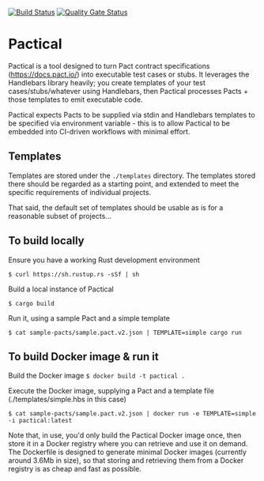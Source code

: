 [![Build Status](https://dev.azure.com/monch1962/monch1962/_apis/build/status/monch1962.pactical?branchName=master)](https://dev.azure.com/monch1962/monch1962/_build/latest?definitionId=8&branchName=master)
[![Quality Gate Status](https://sonarcloud.io/api/project_badges/measure?project=monch1962_pactical&metric=alert_status)](https://sonarcloud.io/dashboard?id=monch1962_pactical)

# Pactical

Pactical is a tool designed to turn Pact contract specifications (https://docs.pact.io/) into executable test cases or stubs. It leverages the Handlebars library heavily; you create templates of your test cases/stubs/whatever using Handlebars, then Pactical processes Pacts + those templates to emit executable code.

Pactical expects Pacts to be supplied via stdin and Handlebars templates to be specified via environment variable - this is to allow Pactical to be embedded into CI-driven workflows with minimal effort.

## Templates

Templates are stored under the `./templates` directory. The templates stored there should be regarded as a starting point, and extended to meet the specific requirements of individual projects.

That said, the default set of templates should be usable as is for a reasonable subset of projects...

## To build locally

Ensure you have a working Rust development environment

`$ curl https://sh.rustup.rs -sSf | sh`

Build a local instance of Pactical

`$ cargo build`

Run it, using a sample Pact and a simple template

`$ cat sample-pacts/sample.pact.v2.json | TEMPLATE=simple cargo run`

## To build Docker image & run it

Build the Docker image
`$ docker build -t pactical .`

Execute the Docker image, supplying a Pact and a template file (./templates/simple.hbs in this case)

`$ cat sample-pacts/sample.pact.v2.json | docker run -e TEMPLATE=simple -i pactical:latest`

Note that, in use, you'd only build the Pactical Docker image once, then store it in a Docker registry where you can retrieve and use it on demand. The Dockerfile is designed to generate minimal Docker images (currently around 3.6Mb in size), so that storing and retrieving them from a Docker registry is as cheap and fast as possible.
